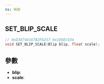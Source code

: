 ```yaml
---
ns: HUD
---
```

## SET_BLIP_SCALE

```c
// 0xD38744167B2FA257 0x1E6EC434
void SET_BLIP_SCALE(Blip blip, float scale);
```


## 參數
* **blip**: 
* **scale**: 

